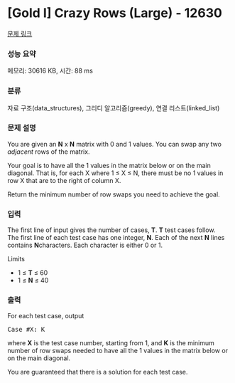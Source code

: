 # [Gold I] Crazy Rows (Large) - 12630 

[문제 링크](https://www.acmicpc.net/problem/12630) 

### 성능 요약

메모리: 30616 KB, 시간: 88 ms

### 분류

자료 구조(data_structures), 그리디 알고리즘(greedy), 연결 리스트(linked_list)

### 문제 설명

<p>You are given an <strong>N</strong> x <strong>N</strong> matrix with 0 and 1 values. You can swap any two <em>adjacent</em> rows of the matrix.</p>

<p>Your goal is to have all the 1 values in the matrix below or on the main diagonal. That is, for each X where 1 ≤ X ≤ N, there must be no 1 values in row X that are to the right of column X.</p>

<p>Return the minimum number of row swaps you need to achieve the goal.</p>

### 입력 

 <p>The first line of input gives the number of cases, <strong>T</strong>. <strong>T</strong> test cases follow.<br>
The first line of each test case has one integer, <strong>N</strong>. Each of the next <strong>N</strong> lines contains <strong>N</strong>characters. Each character is either 0 or 1.</p>

<p>Limits</p>

<ul>
	<li>1 ≤ <strong>T</strong> ≤ 60</li>
	<li>1 ≤ <strong>N</strong> ≤ 40</li>
</ul>

### 출력 

 <p>For each test case, output</p>

<pre>Case #X: K</pre>

<p>where <strong>X</strong> is the test case number, starting from 1, and <strong>K</strong> is the minimum number of row swaps needed to have all the 1 values in the matrix below or on the main diagonal.</p>

<p>You are guaranteed that there is a solution for each test case.</p>

